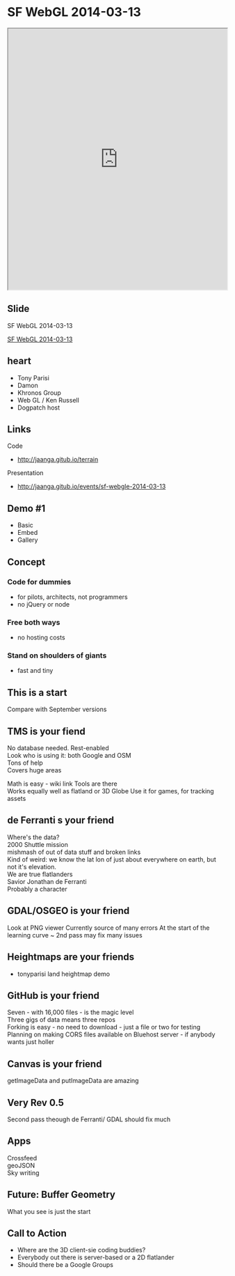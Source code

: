 SF WebGL 2014-03-13
===================


<iframe src="http://jaanga.github.io/terrain-viewer/un-flatland/r9/un-flatland-r9-embed.html#camalt=500#camlat=-20.2167#camlon=-70.3#lat=-20.2167#lon=-70.15#scale=9#tiles=10#verts=24#taralt=2#tarlat=-20.2267#tarlon=-70.15#zoom=14" width=100% height=600px class='overview' >
There is an `iframe` here. It is not visible when viewed on github.com/fgx. To view, please go to fgx.github.io. See 'Project Links' just below.
</iframe>


## Slide

SF WebGL 2014-03-13

[SF WebGL 2014-03-13]( http://jaanga.github.io/events/sf-webgl-2014-03-13/latest/index.html )

## heart

* Tony Parisi
* Damon
* Khronos Group
* Web GL / Ken Russell
* Dogpatch host

## Links

Code  
* http://jaanga.gitub.io/terrain

Presentation  
* http://jaanga.gitub.io/events/sf-webgle-2014-03-13

## Demo #1

* Basic
* Embed
* Gallery


## Concept

### Code for dummies  

- for pilots, architects, not programmers
- no jQuery or node


<div style=display:none >
Newton said 'I am standing on the shoulder's of giants'.  <br>

He was very smart. You should we should - all follow in his footsteps.  <br>

Just make sure your feet are clean so you don't dirty the shoulders.  

This talk is about helping you find good sholders to stand on

The first set is the shoulder's of Mr.doob. His shoulders will be mentioned more than once.

	The aim of the project is to create a lightweight 3D library with a very low level of complexity — in other words, for dummies. 

The essence is that a dummy is someone who is not a pogrammer.

Maybe you are a pilot, or contractor or mechanical engineer. A person with excellent skills in their domain, but limited abilities to program.

I see this time and time again. Look at the ource code then look at the examples. The source code written for programmers. The examples for end users

Both in JavaScript. Both parallel in objectives. But two very different styles of writing. 
- The code is objectified, closured, gulped, hatever
- The examples old school function calls. =, if, for/to are the only things you need to know

In my code there is not even any HTML or CSS. Both are handled via JavaScript and the Document Object Model( DOM )


</div>


### Free both ways

- no hosting costs

### Stand on shoulders of giants
- fast and tiny

## This is a start

Compare with September versions

## TMS is your fiend

No database needed. Rest-enabled  
Look who is using it: both Google and OSM  
Tons of help  
Covers huge areas  

Math is easy - wiki link
Tools are there  
Works equally well as flatland or 3D Globe
Use it for games, for tracking assets  

## de Ferranti s your friend
Where's the data?  
2000 Shuttle mission  
mishmash of out of data stuff and broken links  
Kind of weird: we know the lat lon of just about everywhere on earth, but not it's elevation.  
We are true flatlanders  
Savior Jonathan de Ferranti  
Probably a character  

## GDAL/OSGEO is your friend  
Look at PNG viewer
Currently source of many errors
At the start of the learning curve ~ 2nd pass may fix many issues


## Heightmaps are your friends

* tonyparisi land heightmap demo


## GitHub is your friend

Seven - with 16,000 files - is the magic level  
Three gigs of data means three repos  
Forking is easy - no need to download - just a file or two for testing
Planning on making CORS files available on Bluehost server - if anybody wants just holler
 

## Canvas is your friend

getImageData and putImageData are amazing

## Very Rev 0.5

Second pass theough de Ferranti/ GDAL should fix much

## Apps  
Crossfeed  
geoJSON  
Sky writing  



## Future: Buffer Geometry

What you see is just the start  

## Call to Action

* Where are the 3D client-sie coding buddies?
* Everybody out there is server-based or a 2D flatlander
* Should there be a Google Groups


















